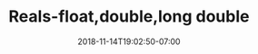 ---
title: 'Reals-float,double,long double'
date: 2018-11-14T19:02:50-07:00
weight: 3.
draft: false
---